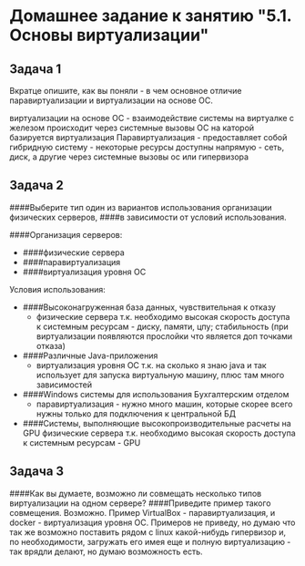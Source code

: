 # Домашнее задание к занятию "5.1. Основы виртуализации"

## Задача 1

Вкратце опишите, как вы поняли - в чем основное отличие паравиртуализации и виртуализации на основе ОС.

виртуализации на основе ОС - взаимодействие системы на виртуалке с железом происходит через системные вызовы ОС на каторой
базируется виртуализация
Паравиртуализация - предоставляет собой гибридную систему - некоторые ресурсы доступны напрямую - сеть, диск, а другие через
системные вызовы ос или гипервизора

## Задача 2

####Выберите тип один из вариантов использования организации физических серверов, 
####в зависимости от условий использования.

####Организация серверов:
- ####физические сервера
- ####паравиртуализация
- ####виртуализация уровня ОС

Условия использования:

- ####Высоконагруженная база данных, чувствительная к отказу
  - физические сервера т.к. необходимо высокая скорость доступа к системным ресурсам - диску, памяти, цпу; стабильность 
  (при виртуализации появляются прослойки что является доп точками отказа) 
- ####Различные Java-приложения  
  - виртуализация уровня ОС т.к. на сколько я знаю java и так использует для запуска виртуальную машину, плюс там много 
  зависимостей
- ####Windows системы для использования Бухгалтерским отделом  
  - паравиртуализация - нужно много машин, которые скорее всего нужны только для подключения к центральной БД
- ####Системы, выполняющие высокопроизводительные расчеты на GPU
  физические сервера т.к. необходимо высокая скорость доступа к системным ресурсам - GPU

## Задача 3

####Как вы думаете, возможно ли совмещать несколько типов виртуализации на одном сервере?
####Приведите пример такого совмещения.
Возможно. Пример VirtualBox - паравиртуализация, и docker - виртуализация уровня ОС. Примеров не приведу,
но думаю что так же возможно поставить рядом с linux какой-нибудь гипервизор и, по необходимости, загружать его
имея еще и полную виртуализацию - так врядли делают, но думаю возможность есть.